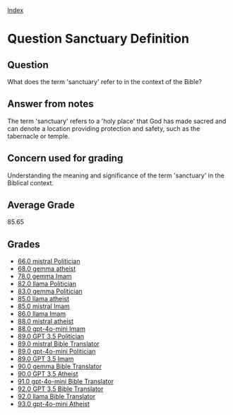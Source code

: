 
[Index](../../index.md)
# Question Sanctuary Definition
## Question
What does the term 'sanctuary' refer to in the context of the Bible?

## Answer from notes
The term 'sanctuary' refers to a 'holy place' that God has made sacred and can denote a location providing protection and safety, such as the tabernacle or temple.

## Concern used for grading
Understanding the meaning and significance of the term 'sanctuary' in the Biblical context.

## Average Grade
85.65

## Grades
 * [66.0 mistral Politician](../answers/mistral_Politician/Sanctuary_Definition.md)
 * [68.0 gemma atheist](../answers/gemma_atheist/Sanctuary_Definition.md)
 * [78.0 gemma Imam](../answers/gemma_Imam/Sanctuary_Definition.md)
 * [82.0 llama Politician](../answers/llama_Politician/Sanctuary_Definition.md)
 * [83.0 gemma Politician](../answers/gemma_Politician/Sanctuary_Definition.md)
 * [85.0 llama atheist](../answers/llama_atheist/Sanctuary_Definition.md)
 * [85.0 mistral Imam](../answers/mistral_Imam/Sanctuary_Definition.md)
 * [86.0 llama Imam](../answers/llama_Imam/Sanctuary_Definition.md)
 * [88.0 mistral atheist](../answers/mistral_atheist/Sanctuary_Definition.md)
 * [88.0 gpt-4o-mini Imam](../answers/gpt-4o-mini_Imam/Sanctuary_Definition.md)
 * [89.0 GPT 3.5 Politician](../answers/GPT_3.5_Politician/Sanctuary_Definition.md)
 * [89.0 mistral Bible Translator](../answers/mistral_Bible_Translator/Sanctuary_Definition.md)
 * [89.0 gpt-4o-mini Politician](../answers/gpt-4o-mini_Politician/Sanctuary_Definition.md)
 * [89.0 GPT 3.5 Imam](../answers/GPT_3.5_Imam/Sanctuary_Definition.md)
 * [90.0 gemma Bible Translator](../answers/gemma_Bible_Translator/Sanctuary_Definition.md)
 * [90.0 GPT 3.5 Atheist](../answers/GPT_3.5_Atheist/Sanctuary_Definition.md)
 * [91.0 gpt-4o-mini Bible Translator](../answers/gpt-4o-mini_Bible_Translator/Sanctuary_Definition.md)
 * [92.0 GPT 3.5 Bible Translator](../answers/GPT_3.5_Bible_Translator/Sanctuary_Definition.md)
 * [92.0 llama Bible Translator](../answers/llama_Bible_Translator/Sanctuary_Definition.md)
 * [93.0 gpt-4o-mini Atheist](../answers/gpt-4o-mini_Atheist/Sanctuary_Definition.md)
